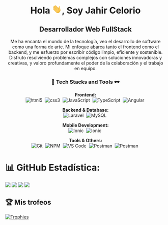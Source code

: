 <h1 align="center">Hola <img src="https://raw.githubusercontent.com/ABSphreak/ABSphreak/master/gifs/Hi.gif" width="30px" />, Soy Jahir Celorio </h1>

<h2 align="center">Desarrollador Web FullStack</h2>
<p align="center">
Me ha encanta el mundo de la tecnología, veo el desarrollo de software como una forma de arte. Mi enfoque abarca tanto el frontend como el backend, y me esfuerzo por escribir código limpio, eficiente y sostenible. Disfruto resolviendo problemas complejos con soluciones innovadoras y creativas, y valoro profundamente el poder de la colaboración y el trabajo en equipo.
</p>

<h3 align="center">🚀 Tech Stacks and Tools 🕶️</h3>

<p align="center">
  <!-- Grouped badges by type -->
  <strong>Frontend:</strong><br/>
  <img src="https://img.shields.io/badge/HTML5-DD4B25?style=for-the-badge&logo=html5&logoColor=white" alt="html5" />&nbsp;
  <img src="https://img.shields.io/badge/CSS3-1572B6?style=for-the-badge&logo=css3&logoColor=white" alt="css3" />&nbsp;
  <img src="https://img.shields.io/badge/JavaScript-F7DF1E?style=for-the-badge&logo=javascript&logoColor=black" alt="JavaScript" />&nbsp;
  <img src="https://img.shields.io/badge/TypeScript-3178C6?style=for-the-badge&logo=typescript&logoColor=white" alt="TypeScript" />&nbsp;
  <img src="https://img.shields.io/badge/Angular-DD0031?style=for-the-badge&logo=angular&logoColor=white" alt="Angular" />&nbsp;
  <!-- ... other frontend technologies ... -->
</p>




<p align="center">
  <strong>Backend & Database:</strong><br/>
  <!-- <img src="https://img.shields.io/badge/Node.js-339933?style=for-the-badge&logo=node.js&logoColor=white" alt="Node.js" />&nbsp; -->
  <img src="https://img.shields.io/badge/Laravel-FF2D20?style=for-the-badge&logo=laravel&logoColor=white" alt="Laravel" />&nbsp;
  <img src="https://img.shields.io/badge/MySQL-4479A1?style=for-the-badge&logo=mysql&logoColor=white" alt="MySQL" />&nbsp;
  <!-- ... other backend and database technologies ... -->
</p>

<p align="center">
    <strong>Mobile Development:</strong><br/>
    <img src="https://img.shields.io/badge/Ionic-3880FF?style=for-the-badge&logo=ionic&logoColor=white" alt="Ionic" />&nbsp;
    <img src="https://img.shields.io/badge/Android-3DDC84?style=for-the-badge&logo=android&logoColor=white" alt="Ionic" />&nbsp;
  <!-- ... other mobile development technologies ... -->
</p>

<p align="center">
  <strong>Tools & Others:</strong><br/>
  <img src="https://img.shields.io/badge/Git-F05032?style=for-the-badge&logo=git&logoColor=white" alt="Git" />&nbsp;
  <img src="https://img.shields.io/badge/NPM-CB3837?style=for-the-badge&logo=npm&logoColor=white" alt="NPM" />&nbsp;
  <img src="https://img.shields.io/badge/VS_Code-007ACC?style=for-the-badge&logo=visualstudiocode&logoColor=white" alt="VS Code" />&nbsp;
  <img src="https://img.shields.io/badge/Postman-FF6C37?style=for-the-badge&logo=postman&logoColor=white" alt="Postman" />&nbsp;
  <img src="https://img.shields.io/badge/Wordpress-21759B?style=for-the-badge&logo=wordpress&logoColor=white" alt="Postman" />&nbsp;
 
  
  <!-- ... other tools and technologies ... -->
</p>

# 📊 GitHub Estadística:

<div>
  <img width="440px" src="https://github-readme-stats.vercel.app/api?username=JCelorioDev&show_icons=true&theme=onedark">
  <img width="385px" src="https://github-readme-stats.anuraghazra1.vercel.app/api/top-langs/?username=JCelorioDev&layout=compact&theme=onedark" />
  <img width="440px" src="https://github-readme-activity-graph.vercel.app/graph?username=JCelorioDev&theme=github">
  <img width="385px" src="https://github-readme-streak-stats.herokuapp.com/?user=JCelorioDev&theme=onedark" />
</div>


## 🏆 Mis trofeos
[![Trophies](https://github-profile-trophy.vercel.app/?username=JCelorioDev&theme=onedark)](https://github.com/ryo-ma/github-profile-trophy)


